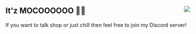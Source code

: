 ## It'z MOCOOOOOO 💖✨ <img align="right" src="https://media.discordapp.net/attachments/738514936338055178/756209095597490366/unknown.png">
If you want to talk shop or just chill then feel free to join my Discord server!

